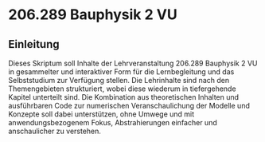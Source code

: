 # 206.289 Bauphysik 2 VU

## Einleitung

Dieses Skriptum soll Inhalte der Lehrveranstaltung 206.289 Bauphysik 2 VU in gesammelter und interaktiver 
Form für die Lernbegleitung und das Selbststudium zur Verfügung stellen. Die Lehrinhalte sind nach den 
Themengebieten strukturiert, wobei diese wiederum in tiefergehende Kapitel unterteilt sind. Die Kombination 
aus theoretischen Inhalten und ausführbaren Code zur numerischen Veranschaulichung der Modelle und Konzepte 
soll dabei unterstützen, ohne Umwege und mit anwendungsbezogenem Fokus, Abstrahierungen einfacher und 
anschaulicher zu verstehen.

```{tableofcontents}
```
